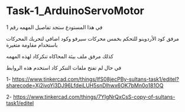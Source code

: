 # Task-1_ArduinoServoMotor

في هذا المستودع ستجد تفاصيل المهمه رقم 1

مرفق كود الأردوينو للتحكم بخمس محركات سيرفو وكود اضافي لتحريك 
المحركات باستخدام مقاومة متغيرة

كذلك مرفق ملف بيئة المحاكاه تنكركاد لهذه المهمه

في حال لم تفتح ملفات التنكر كاد استخدم هذه الروابط

1- https://www.tinkercad.com/things/lfS08jecPBy-sultans-task1/editel?sharecode=Xj2ivoYi3DJ96LfdeiLUH5snDlhwx6OK7bMn0o181OQ

2- https://www.tinkercad.com/things/7YIgNrQxCsS-copy-of-sultans-task1/editel
